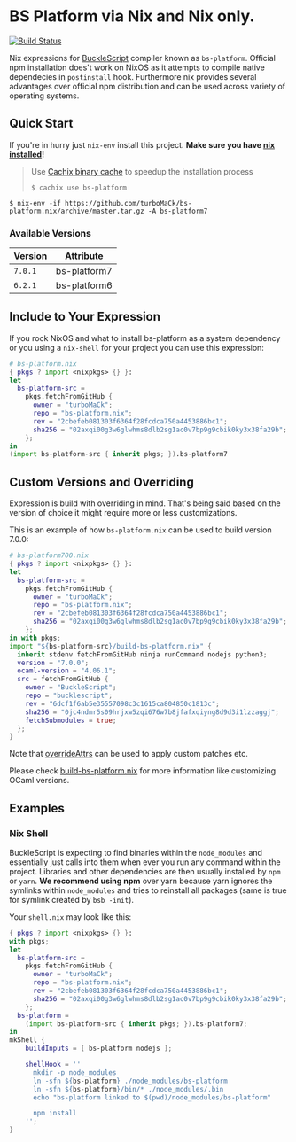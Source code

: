 # BS Platform via Nix and Nix only.

[![Build Status](https://img.shields.io/endpoint.svg?url=https%3A%2F%2Factions-badge.atrox.dev%2FturboMaCk%2Fbs-platform.nix%2Fbadge%3Fref%3Dmaster&style=flat)](https://actions-badge.atrox.dev/turboMaCk/bs-platform.nix/goto?ref=master)

Nix expressions for [BuckleScript](https://github.com/bucklescript/bucklescript) compiler known as `bs-platform`.
Official npm installation does't work on NixOS as it attempts to compile native dependecies in `postinstall` hook.
Furthermore nix provides several advantages over official npm distribution and can be used across variety of operating systems.

## Quick Start

If you're in hurry just `nix-env` install this project.
**Make sure you have [nix installed](https://nixos.org/nix/)!**

> Use [Cachix binary cache](https://bs-platform.cachix.org/) to speedup the installation process
> ```
> $ cachix use bs-platform
> ```

```
$ nix-env -if https://github.com/turboMaCk/bs-platform.nix/archive/master.tar.gz -A bs-platform7
```

### Available Versions

| Version | Attribute    |
| ------- | ------------ |
| `7.0.1` | bs-platform7 |
| `6.2.1` | bs-platform6 |

## Include to Your Expression

If you rock NixOS and what to install bs-platform as a system dependency
or you using a `nix-shell` for your project you can use this expression:

```nix
# bs-platform.nix
{ pkgs ? import <nixpkgs> {} }:
let
  bs-platform-src =
    pkgs.fetchFromGitHub {
      owner = "turboMaCk";
      repo = "bs-platform.nix";
      rev = "2cbefeb081303f6364f28fcdca750a4453886bc1";
      sha256 = "02axqi00g3w6glwhms8dlb2sg1ac0v7bp9g9cbik0ky3x38fa29b";
    };
in
(import bs-platform-src { inherit pkgs; }).bs-platform7
```

## Custom Versions and Overriding

Expression is build with overriding in mind. That's being said based on the
version of choice it might require more or less customizations.

This is an example of how `bs-platform.nix` can be used to build
version 7.0.0:

```nix
# bs-platform700.nix
{ pkgs ? import <nixpkgs> {} }:
let
  bs-platform-src =
    pkgs.fetchFromGitHub {
      owner = "turboMaCk";
      repo = "bs-platform.nix";
      rev = "2cbefeb081303f6364f28fcdca750a4453886bc1";
      sha256 = "02axqi00g3w6glwhms8dlb2sg1ac0v7bp9g9cbik0ky3x38fa29b";
    };
in with pkgs;
import "${bs-platform-src}/build-bs-platform.nix" {
  inherit stdenv fetchFromGitHub ninja runCommand nodejs python3;
  version = "7.0.0";
  ocaml-version = "4.06.1";
  src = fetchFromGitHub {
    owner = "BuckleScript";
    repo = "bucklescript";
    rev = "6dcf1f6ab5e35557098c3c1615ca804850c1813c";
    sha256 = "0jc4ndmr5s09hrjxw5zqi676w7b8jfafxqiyng8d9d3i1lzzaggj";
    fetchSubmodules = true;
  };
}
```

Note that [overrideAttrs](https://nixos.org/nixpkgs/manual/#sec-pkg-overrideAttrs)
can be used to apply custom patches etc.

Please check [build-bs-platform.nix](build-bs-platform.nix) for more information
like customizing OCaml versions.

## Examples

### Nix Shell

BuckleScript is expecting to find binaries within the `node_modules` and essentially just calls into
them when ever you run any command within the project.
Libraries and other dependencies are then usually installed by `npm` or `yarn`.
**We recommend using npm** over yarn because yarn ignores the symlinks within `node_modules` and
tries to reinstall all packages (same is true for symlink created by `bsb -init`).

Your `shell.nix` may look like this:

```nix
{ pkgs ? import <nixpkgs> {} }:
with pkgs;
let
  bs-platform-src =
    pkgs.fetchFromGitHub {
      owner = "turboMaCk";
      repo = "bs-platform.nix";
      rev = "2cbefeb081303f6364f28fcdca750a4453886bc1";
      sha256 = "02axqi00g3w6glwhms8dlb2sg1ac0v7bp9g9cbik0ky3x38fa29b";
    };
  bs-platform =
    (import bs-platform-src { inherit pkgs; }).bs-platform7;
in
mkShell {
    buildInputs = [ bs-platform nodejs ];

    shellHook = ''
      mkdir -p node_modules
      ln -sfn ${bs-platform} ./node_modules/bs-platform
      ln -sfn ${bs-platform}/bin/* ./node_modules/.bin
      echo "bs-platform linked to $(pwd)/node_modules/bs-platform"

      npm install
    '';
}
```
